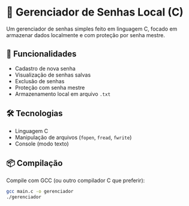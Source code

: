 # 🔐 Gerenciador de Senhas Local (C)

Um gerenciador de senhas simples feito em linguagem C, focado em armazenar dados localmente e com proteção por senha mestre.

## 🚀 Funcionalidades

- Cadastro de nova senha
- Visualização de senhas salvas
- Exclusão de senhas
- Proteção com senha mestre
- Armazenamento local em arquivo `.txt`

## 🛠️ Tecnologias

- Linguagem C
- Manipulação de arquivos (`fopen`, `fread`, `fwrite`)
- Console (modo texto)

## 📦 Compilação

Compile com GCC (ou outro compilador C que preferir):

```bash
gcc main.c -o gerenciador
./gerenciador
